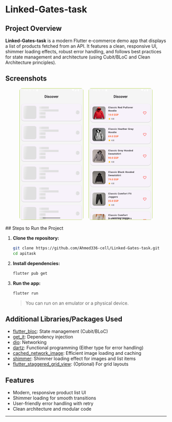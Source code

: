 # Linked-Gates-task

## Project Overview

**Linked-Gates-task** is a modern Flutter e-commerce demo app that displays a list of products fetched from an API. It features a clean, responsive UI, shimmer loading effects, robust error handling, and follows best practices for state management and architecture (using Cubit/BLoC and Clean Architecture principles).

## Screenshots

<p align="center">
  <img src="screenshots1.png" alt="App Screenshot 1" width="200"/>
  &nbsp;&nbsp;
  <img src="screenshots2.png" alt="App Screenshot 2" width="200"/>
</p>
## Steps to Run the Project

1. **Clone the repository:**
   ```bash
   git clone https://github.com/Ahmed336-cell/Linked-Gates-task.git
   cd apitask
   ```

2. **Install dependencies:**
   ```bash
   flutter pub get
   ```

3. **Run the app:**
   ```bash
   flutter run
   ```
   > You can run on an emulator or a physical device.

## Additional Libraries/Packages Used

- [flutter_bloc](https://pub.dev/packages/flutter_bloc): State management (Cubit/BLoC)
- [get_it](https://pub.dev/packages/get_it): Dependency injection
- [dio](https://pub.dev/packages/dio): Networking
- [dartz](https://pub.dev/packages/dartz): Functional programming (Either type for error handling)
- [cached_network_image](https://pub.dev/packages/cached_network_image): Efficient image loading and caching
- [shimmer](https://pub.dev/packages/shimmer): Shimmer loading effect for images and list items
- [flutter_staggered_grid_view](https://pub.dev/packages/flutter_staggered_grid_view): (Optional) For grid layouts

## Features
- Modern, responsive product list UI
- Shimmer loading for smooth transitions
- User-friendly error handling with retry
- Clean architecture and modular code

---

